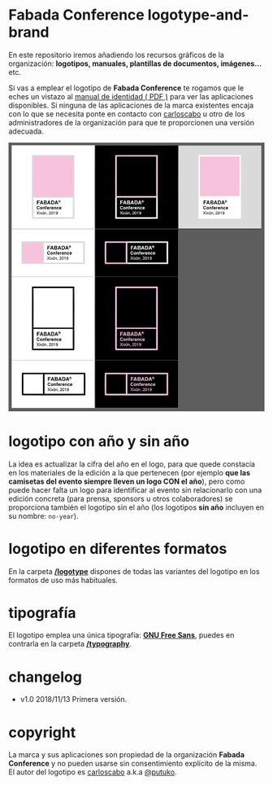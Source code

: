 # Fabada Conference logotype-and-brand

En este repositorio iremos añadiendo los recursos gráficos de la organización: **logotipos, manuales, plantillas de documentos, imágenes...** etc.

Si vas a emplear el logotipo de **Fabada Conference** te rogamos que le eches un vistazo al <a href="https://github.com/fabadaconf/logotype-and-brand/blob/master/corporate-identity-manual/fabada-conf-manual-identidad-grafica.pdf" target="_blank">manual de identidad ( PDF )</a> para ver las aplicaciones disponibles. Si ninguna de las aplicaciones de la marca existentes encaja con lo que se necesita ponte en contacto con [carloscabo](https://github.com/carloscabo) u otro de los administradores de la organización para que te proporcionen una versión adecuada.

![Logotipo](https://raw.githubusercontent.com/fabadaconf/logotype-and-brand/master/logotype/fabada-conference-logos-ALL-2019.png)

# logotipo con año y sin año

La idea es actualizar la cifra del año en el logo, para que quede constacia en los materiales de la edición a la que pertenecen (por ejemplo **que las camisetas del evento siempre lleven un logo CON el año**), pero como puede hacer falta un logo para identificar al evento sin relacionarlo con una edición concreta (para prensa, sponsors u otros colaboradores) se proporciona también el logotipo sin el año (los logotipos **sin año** incluyen en su nombre: `no-year`).

# logotipo en diferentes formatos

En la carpeta **[/logotype](/fabadaconf/logotype-and-brand/tree/master/logotype)** dispones de todas las variantes del logotipo en los formatos de uso más habituales. 

# tipografía

El logotipo emplea una única tipografía: [**GNU Free Sans**](https://www.gnu.org/software/freefont/), puedes en contrarla en la carpeta **[/typography](https://github.com/fabadaconf/logotype-and-brand/tree/master/typography)**.

# changelog

- v1.0 2018/11/13 Primera versión.

# copyright

La marca y sus aplicaciones son propiedad de la organización **Fabada Conference** y no pueden usarse sin consentimiento explícito de la misma. El autor del logotipo es [carloscabo](https://github.com/carloscabo) a.k.a [@putuko](https://twitter.com/@putuko).